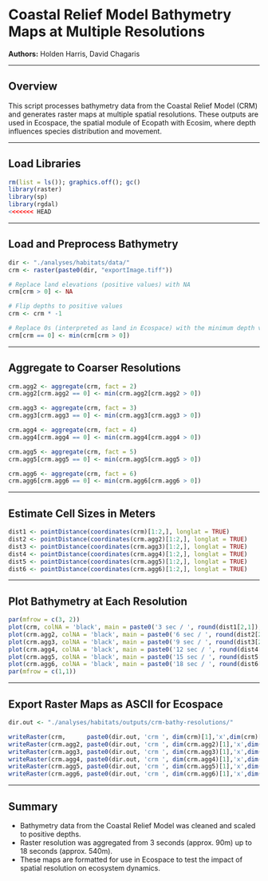 # Coastal Relief Model Bathymetry Maps at Multiple Resolutions

**Authors:** Holden Harris, David Chagaris

---

## Overview

This script processes bathymetry data from the Coastal Relief Model (CRM) and generates raster maps at multiple spatial resolutions. These outputs are used in Ecospace, the spatial module of Ecopath with Ecosim, where depth influences species distribution and movement.

---

## Load Libraries

```r
rm(list = ls()); graphics.off(); gc()
library(raster)
library(sp)
library(rgdal)
<<<<<<< HEAD
```

---


## Load and Preprocess Bathymetry

```r
dir <- "./analyses/habitats/data/"
crm <- raster(paste0(dir, "exportImage.tiff"))

# Replace land elevations (positive values) with NA
crm[crm > 0] <- NA

# Flip depths to positive values
crm <- crm * -1

# Replace 0s (interpreted as land in Ecospace) with the minimum depth value
crm[crm == 0] <- min(crm[crm > 0])
```

---

## Aggregate to Coarser Resolutions

```r
crm.agg2 <- aggregate(crm, fact = 2)
crm.agg2[crm.agg2 == 0] <- min(crm.agg2[crm.agg2 > 0])

crm.agg3 <- aggregate(crm, fact = 3)
crm.agg3[crm.agg3 == 0] <- min(crm.agg3[crm.agg3 > 0])

crm.agg4 <- aggregate(crm, fact = 4)
crm.agg4[crm.agg4 == 0] <- min(crm.agg4[crm.agg4 > 0])

crm.agg5 <- aggregate(crm, fact = 5)
crm.agg5[crm.agg5 == 0] <- min(crm.agg5[crm.agg5 > 0])

crm.agg6 <- aggregate(crm, fact = 6)
crm.agg6[crm.agg6 == 0] <- min(crm.agg6[crm.agg6 > 0])
```

---

## Estimate Cell Sizes in Meters

```r
dist1 <- pointDistance(coordinates(crm)[1:2,], longlat = TRUE)
dist2 <- pointDistance(coordinates(crm.agg2)[1:2,], longlat = TRUE)
dist3 <- pointDistance(coordinates(crm.agg3)[1:2,], longlat = TRUE)
dist4 <- pointDistance(coordinates(crm.agg4)[1:2,], longlat = TRUE)
dist5 <- pointDistance(coordinates(crm.agg5)[1:2,], longlat = TRUE)
dist6 <- pointDistance(coordinates(crm.agg6)[1:2,], longlat = TRUE)
```

---

## Plot Bathymetry at Each Resolution

```r
par(mfrow = c(3, 2))
plot(crm, colNA = 'black', main = paste0('3 sec / ', round(dist1[2,1]), ' m'))
plot(crm.agg2, colNA = 'black', main = paste0('6 sec / ', round(dist2[2,1]), ' m'))
plot(crm.agg3, colNA = 'black', main = paste0('9 sec / ', round(dist3[2,1]), ' m'))
plot(crm.agg4, colNA = 'black', main = paste0('12 sec / ', round(dist4[2,1]), ' m'))
plot(crm.agg5, colNA = 'black', main = paste0('15 sec / ', round(dist5[2,1]), ' m'))
plot(crm.agg6, colNA = 'black', main = paste0('18 sec / ', round(dist6[2,1]), ' m'))
par(mfrow = c(1,1))
```

---

## Export Raster Maps as ASCII for Ecospace

```r
dir.out <- "./analyses/habitats/outputs/crm-bathy-resolutions/"

writeRaster(crm,      paste0(dir.out, 'crm ', dim(crm)[1],'x',dim(crm)[2],' 3s ', round(dist1[2,1]),'m.asc'), format = 'ascii', NAflag = 0, overwrite = TRUE)
writeRaster(crm.agg2, paste0(dir.out, 'crm ', dim(crm.agg2)[1],'x',dim(crm.agg2)[2],' 6s ', round(dist2[2,1]),'m.asc'), format = 'ascii', NAflag = 0, overwrite = TRUE)
writeRaster(crm.agg3, paste0(dir.out, 'crm ', dim(crm.agg3)[1],'x',dim(crm.agg3)[2],' 9s ', round(dist3[2,1]),'m.asc'), format = 'ascii', NAflag = 0, overwrite = TRUE)
writeRaster(crm.agg4, paste0(dir.out, 'crm ', dim(crm.agg4)[1],'x',dim(crm.agg4)[2],' 12s ', round(dist4[2,1]),'m.asc'), format = 'ascii', NAflag = 0, overwrite = TRUE)
writeRaster(crm.agg5, paste0(dir.out, 'crm ', dim(crm.agg5)[1],'x',dim(crm.agg5)[2],' 15s ', round(dist5[2,1]),'m.asc'), format = 'ascii', NAflag = 0, overwrite = TRUE)
writeRaster(crm.agg6, paste0(dir.out, 'crm ', dim(crm.agg6)[1],'x',dim(crm.agg6)[2],' 18s ', round(dist6[2,1]),'m.asc'), format = 'ascii', NAflag = 0, overwrite = TRUE)
```

---

## Summary

- Bathymetry data from the Coastal Relief Model was cleaned and scaled to positive depths.
- Raster resolution was aggregated from 3 seconds (approx. 90m) up to 18 seconds (approx. 540m).
- These maps are formatted for use in Ecospace to test the impact of spatial resolution on ecosystem dynamics.
